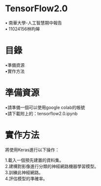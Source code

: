 # TensorFlow2.0
• 南華大學-人工智慧期中報告  
• 11024156林昀皞  
# 目錄
•準備資源  
•實作方法  
# 準備資源
•請準備一個可以使用google colab的帳號   
•請下載附上的：tensorflow2.0.ipynb  
# 實作方法  
將使用Keras進行以下操作：  

1.載入一個預先建置的資料集。  
2.建構對影像進行分類的神經網路機器學習模型。  
3.訓練此神經網路。  
4.評估模型的準確率。  
